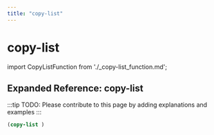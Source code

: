 ```yaml
---
title: "copy-list"
---
```


# copy-list

import CopyListFunction from './_copy-list_function.md';

<CopyListFunction />

## Expanded Reference: copy-list

:::tip
TODO: Please contribute to this page by adding explanations and examples
:::

```lisp
(copy-list )
```
